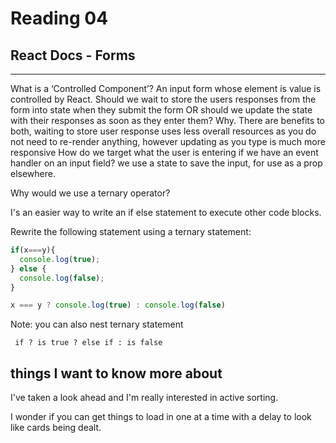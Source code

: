
# Reading 04

## React Docs - Forms

---

What is a ‘Controlled Component’?
    An input form whose element is value is controlled by React.
Should we wait to store the users responses from the form into state when they submit the form OR should we update the state with their responses as soon as they enter them? Why.
    There are benefits to both, waiting to store user response uses less overall resources as you do not need to re-render anything, however updating as you type is much more responsive
How do we target what the user is entering if we have an event handler on an input field?
    we use a state to save the input, for use as a prop elsewhere.

Why would we use a ternary operator?

I's an easier way to write an if else statement to execute other code blocks.

Rewrite the following statement using a ternary statement:

```js
if(x===y){
  console.log(true);
} else {
  console.log(false);
}

x === y ? console.log(true) : console.log(false)
```

Note: you can also nest ternary statement

` if ? is true ? else if : is false`


## things I want to know more about

I've taken a look ahead and I'm really interested in active sorting. 

I wonder if you can get things to load in one at a time with a delay to look like cards being dealt.